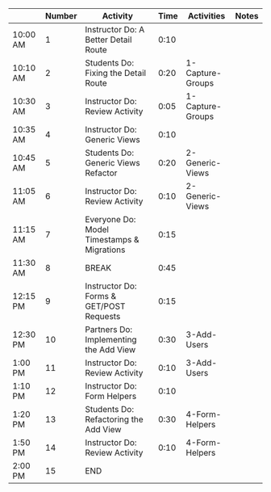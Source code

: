 |          | Number | Activity                                   | Time | Activities       | Notes |
| -------- | ------ | ------------------------------------------ | ---- | ---------------- | ----- |
| 10:00 AM | 1      | Instructor Do: A Better Detail Route       | 0:10 |                  |       |
| 10:10 AM | 2      | Students Do: Fixing the Detail Route       | 0:20 | 1-Capture-Groups |       |
| 10:30 AM | 3      | Instructor Do: Review Activity             | 0:05 | 1-Capture-Groups |       |
| 10:35 AM | 4      | Instructor Do: Generic Views               | 0:10 |                  |       |
| 10:45 AM | 5      | Students Do: Generic Views Refactor        | 0:20 | 2-Generic-Views  |       |
| 11:05 AM | 6      | Instructor Do: Review Activity             | 0:10 | 2-Generic-Views  |       |
| 11:15 AM | 7      | Everyone Do: Model Timestamps & Migrations | 0:15 |                  |       |
| 11:30 AM | 8      | BREAK                                      | 0:45 |                  |       |
| 12:15 PM | 9      | Instructor Do: Forms & GET/POST Requests   | 0:15 |                  |       |
| 12:30 PM | 10     | Partners Do: Implementing the Add View     | 0:30 | 3-Add-Users      |       |
| 1:00 PM  | 11     | Instructor Do: Review Activity             | 0:10 | 3-Add-Users      |       |
| 1:10 PM  | 12     | Instructor Do: Form Helpers                | 0:10 |                  |       |
| 1:20 PM  | 13     | Students Do: Refactoring the Add View      | 0:30 | 4-Form-Helpers   |       |
| 1:50 PM  | 14     | Instructor Do: Review Activity             | 0:10 | 4-Form-Helpers   |       |
| 2:00 PM  | 15     | END                                        |      |                  |       |
